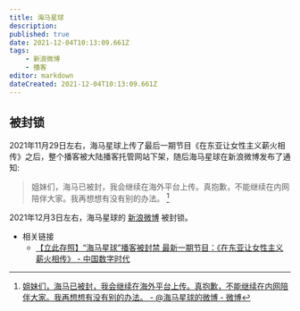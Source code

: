 ```yaml
---
title: 海马星球
description: 
published: true
date: 2021-12-04T10:13:09.661Z
tags:
    - 新浪微博
    - 播客
editor: markdown
dateCreated: 2021-12-04T10:13:09.661Z
---
```


## 被封锁

2021年11月29日左右，海马星球上传了最后一期节目《在东亚让女性主义薪火相传》之后，整个播客被大陆播客托管网站下架，随后海马星球在新浪微博发布了通知:

> 姐妹们，海马已被封，我会继续在海外平台上传。真抱歉，不能继续在内网陪伴大家。我再想想有没有别的办法。 [^P0OYK]

[^P0OYK]: [姐妹们，海马已被封，我会继续在海外平台上传。真抱歉，不能继续在内网陪伴大家。我再想想有没有别的办法。 - @海马星球的微博 - 微博](https://archive.ph/P0OYK "https://weibo.com/7235341041/L45beFqdf")

2021年12月3日左右，海马星球的 [新浪微博](/website/新浪微博.md) 被封锁。

+ 相关链接
    + [【立此存照】“海马星球”播客被封禁 最新一期节目：《在东亚让女性主义薪火相传》 - 中国数字时代](https://web.archive.org/web/20211203123724/https://chinadigitaltimes.net/chinese/674014.html)
